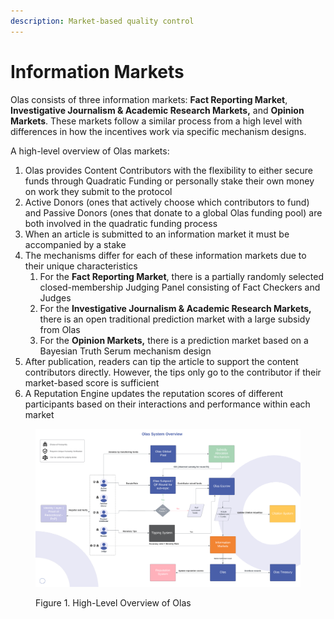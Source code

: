 ```yaml
---
description: Market-based quality control
---
```


# Information Markets

Olas consists of three information markets: **Fact Reporting Market**, **Investigative Journalism & Academic Research Markets,** and **Opinion Markets**. These markets follow a similar process from a high level with differences in how the incentives work via specific mechanism designs.&#x20;

A high-level overview of Olas markets:

1. Olas provides Content Contributors with the flexibility to either secure funds through Quadratic Funding or personally stake their own money on work they submit to the protocol
2. Active Donors (ones that actively choose which contributors to fund) and Passive Donors (ones that donate to a global Olas funding pool) are both involved in the quadratic funding process
3. When an article is submitted to an information market it must be accompanied by a stake
4. The mechanisms differ for each of these information markets due to their unique characteristics
   1. For the **Fact Reporting Market**, there is a partially randomly selected closed-membership Judging Panel consisting of Fact Checkers and Judges
   2. For the **Investigative Journalism & Academic Research Markets,** there is an open traditional prediction market with a large subsidy from Olas
   3. For the **Opinion Markets,** there is a prediction market based on a Bayesian Truth Serum mechanism design
5. After publication, readers can tip the article to support the content contributors directly. However, the tips only go to the contributor if their market-based score is sufficient&#x20;
6. A Reputation Engine updates the reputation scores of different participants based on their interactions and performance within each market

<figure><img src="../../.gitbook/assets/All the diagrams (1).png" alt=""><figcaption><p>Figure 1. High-Level Overview of Olas</p></figcaption></figure>
